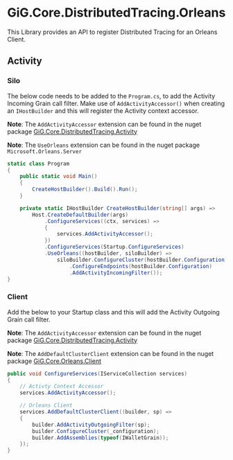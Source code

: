 ﻿# GiG.Core.DistributedTracing.Orleans

This Library provides an API to register Distributed Tracing for an Orleans Client.

## Activity
### Silo

The below code needs to be added to the `Program.cs`, to add the Activity Incoming Grain call filter. 
Make use of `AddActivityAccessor()` when creating an `IHostBuilder` and this will register the Activity context accessor.

**Note**: The `AddActivityAccessor` extension can be found in the nuget package [GiG.Core.DistributedTracing.Activity](GiG.Core.DistributedTracing.Activity.md)

**Note**: The `UseOrleans` extension can be found in the nuget package ```Microsoft.Orleans.Server```
```csharp
static class Program
{
    public static void Main()
    {
        CreateHostBuilder().Build().Run();
    }

    private static IHostBuilder CreateHostBuilder(string[] args) =>
        Host.CreateDefaultBuilder(args)
            .ConfigureServices((ctx, services) => 
            {
                services.AddActivityAccessor();
            })
            .ConfigureServices(Startup.ConfigureServices)
            .UseOrleans((hostBuilder, siloBuilder) =>
                siloBuilder.ConfigureCluster(hostBuilder.Configuration)
                    .ConfigureEndpoints(hostBuilder.Configuration)
                    .AddActivityIncomingFilter());
}
```


### Client

Add the below to your Startup class and this will add the Activity Outgoing Grain call filter.

**Note**: The `AddActivityAccessor` extension can be found in the nuget package [GiG.Core.DistributedTracing.Activity](GiG.Core.DistributedTracing.Activity.md)

**Note**: The `AddDefaultClusterClient` extension can be found in the nuget package [GiG.Core.Orleans.Client](GiG.Core.Orleans.Client.md)
```csharp
public void ConfigureServices(IServiceCollection services)
{
    // Activty Context Accessor
    services.AddActivityAccessor();

    // Orleans Client
    services.AddDefaultClusterClient((builder, sp) =>
    {
        builder.AddActivityOutgoingFilter(sp);
        builder.ConfigureCluster(_configuration);
        builder.AddAssemblies(typeof(IWalletGrain));
    });
}
```